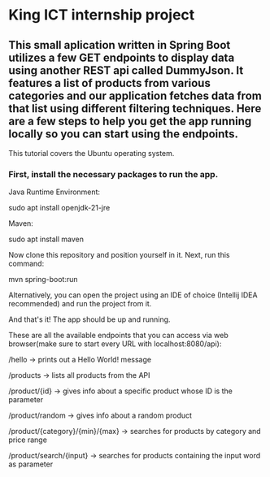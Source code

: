 # King ICT internship project

## This small aplication written in Spring Boot utilizes a few GET endpoints to display data using another REST api called DummyJson. It features a list of products from various categories and our application fetches data from that list using different filtering techniques. Here are a few steps to help you get the app running locally so you can start using the endpoints.

This tutorial covers the Ubuntu operating system.

### First, install the necessary packages to run the app.

Java Runtime Environment:

sudo apt install openjdk-21-jre

Maven:

sudo apt install maven

Now clone this repository and position yourself in it. Next, run this command:

mvn spring-boot:run

Alternatively, you can open the project using an IDE of choice (Intellij IDEA recommended) and run the project from it. 

And that's it! The app should be up and running.

These are all the available endpoints that you can access via web browser(make sure to start every URL with localhost:8080/api):

/hello -> prints out a Hello World! message

/products -> lists all products from the API

/product/{id} -> gives info about a specific product whose ID is the parameter

/product/random -> gives info about a random product

/product/{category}/{min}/{max} -> searches for products by category and price range

/product/search/{input} -> searches for products containing the input word as parameter

